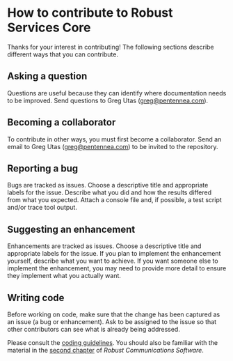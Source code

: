 # How to contribute to Robust Services Core

Thanks for your interest in contributing!  The following sections describe different ways
that you can contribute.

## Asking a question
Questions are useful because they can identify where documentation needs to be improved.
Send questions to Greg Utas (greg@pentennea.com).

## Becoming a collaborator
To contribute in other ways, you must first become a collaborator.  Send an email to Greg
Utas (greg@pentennea.com) to be invited to the repository.

## Reporting a bug
Bugs are tracked as issues.  Choose a descriptive title and appropriate labels for the
issue.  Describe what you did and how the results differed from what you expected.  Attach
a console file and, if possible, a test script and/or trace tool output.

## Suggesting an enhancement
Enhancements are tracked as issues.  Choose a descriptive title and appropriate labels
for the issue.  If you plan to implement the enhancement yourself, describe what you want
to achieve.  If you want someone else to implement the enhancement, you may need to provide
more detail to ensure they implement what you actually want.

## Writing code
Before working on code, make sure that the change has been captured as an issue (a bug or
enhancement).  Ask to be assigned to the issue so that other contributors can see what is
already being addressed.

Please consult the [coding guidelines](/docs/RSC-Coding-Guidelines.md).  You should also
be familiar with the material in the [second chapter](/docs/RCS-chapter-2.pdf) of *Robust
Communications Software*.
